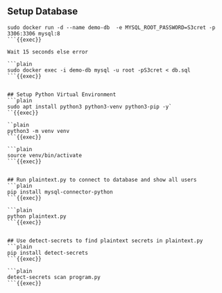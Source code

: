 ## Setup Database
```plain
sudo docker run -d --name demo-db  -e MYSQL_ROOT_PASSWORD=S3cret -p 3306:3306 mysql:8
```{{exec}}

Wait 15 seconds else error

```plain
sudo docker exec -i demo-db mysql -u root -pS3cret < db.sql
```{{exec}}


## Setup Python Virtual Environment
```plain
sudo apt install python3 python3-venv python3-pip -y`
``{{exec}}

``plain
python3 -m venv venv
```{{exec}}

```plain
source venv/bin/activate
```{{exec}}


## Run plaintext.py to connect to database and show all users
```plain
pip install mysql-connector-python
```{{exec}}

```plain
python plaintext.py
```{{exec}}


## Use detect-secrets to find plaintext secrets in plaintext.py
```plain
pip install detect-secrets
```{{exec}}

```plain
detect-secrets scan program.py
```{{exec}}

